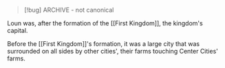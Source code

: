> [!bug] ARCHIVE - not canonical

Loun was, after the formation of the [[First Kingdom]], the kingdom's capital.

Before the [[First Kingdom]]'s formation, it was a large city that was surrounded on all sides by other cities', their farms touching Center Cities' farms.

